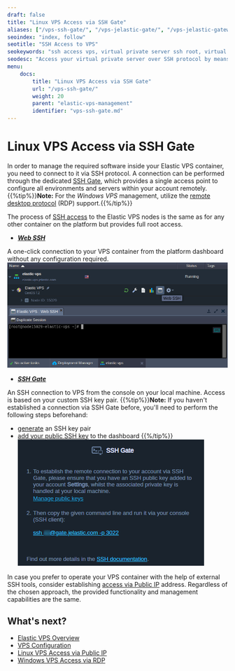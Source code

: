 ```yaml
---
draft: false
title: "Linux VPS Access via SSH Gate"
aliases: ["/vps-ssh-gate/", "/vps-jelastic-gate/", "/vps-jelastic-gateway/"]
seoindex: "index, follow"
seotitle: "SSH Access to VPS"
seokeywords: "ssh access vps, virtual private server ssh root, virtual private server ssh connection, virtual private server ssh, vps ssh protocol, ssh connect to virtual private server, vps ssh access, connect to vps with ssh, ssh connect to vps windows, vps ssh connect putty"
seodesc: "Access your virtual private server over SSH protocol by means of SSH Gate functionality. Learn how to launch SSH connection based on the used operating systems, namely Linux, MacOS, BSD and Windows. "
menu: 
    docs:
        title: "Linux VPS Access via SSH Gate"
        url: "/vps-ssh-gate/"
        weight: 20
        parent: "elastic-vps-management"
        identifier: "vps-ssh-gate.md"
---
```


# Linux VPS Access via SSH Gate

In order to manage the required software inside your Elastic VPS container, you need to connect to it via SSH protocol. A connection can be performed through the dedicated [SSH Gate](/ssh-overview), which provides a single access point to configure all environments and servers within your account remotely.
{{%tip%}}**Note:** For the *Windows VPS* management, utilize the [remote desktop protocol](/win-rdp-access) (RDP) support.{{%/tip%}}

The process of [SSH access](/ssh-access) to the Elastic VPS nodes is the same as for any other container on the platform but provides full root access.

* ***[Web SSH](/web-ssh-client)***

A one-click connection to your VPS container from the platform dashboard without any configuration required.
![elastic vps web ssh access](01-elastic-vps-web-ssh-access.png)

* ***[SSH Gate](/ssh-gate-access)***

An SSH connection to VPS from the console on your local machine. Access is based on your custom SSH key pair.
{{%tip%}}**Note:** If you haven't established a connection via SSH Gate before, you'll need to perform the following steps beforehand:

* [generate](/ssh-generate-key) an SSH key pair
* [add your public SSH key](/ssh-add-key) to the dashboard
{{%/tip%}}
![elastic vps access via ssh gate](02-elastic-vps-access-via-ssh-gate.png)

In case you prefer to operate your VPS container with the help of external SSH tools, consider establishing [access via Public IP](/vps-public-ip) address. Regardless of the chosen approach, the provided functionality and management capabilities are the same.


## What's next?
* [Elastic VPS Overview](/vps/)
* [VPS Configuration](/vps-configuration/)
* [Linux VPS Access via Public IP](/vps-public-ip/)
* [Windows VPS Access via RDP](/win-rdp-access/)